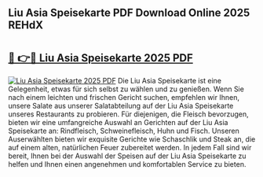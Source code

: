## Liu Asia Speisekarte PDF Download Online 2025 REHdX

# <h2><a href="http://gcao69.nevu.top/?p=Liu+Asia+Speisekarte">🔗 👉🔴 Liu Asia Speisekarte 2025 PDF</a></h2>

[![Liu Asia Speisekarte 2025 PDF](https://i.imgur.com/dBaPXMq.png)](http://gcao69.nevu.top/?p=Liu+Asia+Speisekarte)
Die Liu Asia Speisekarte ist eine Gelegenheit, etwas für sich selbst zu wählen und zu genießen. Wenn Sie nach einem leichten und frischen Gericht suchen, empfehlen wir Ihnen, unsere Salate aus unserer Salatabteilung auf der Liu Asia Speisekarte unseres Restaurants zu probieren. Für diejenigen, die Fleisch bevorzugen, bieten wir eine umfangreiche Auswahl an Gerichten auf der Liu Asia Speisekarte an: Rindfleisch, Schweinefleisch, Huhn und Fisch. Unseren Auserwählten bieten wir exquisite Gerichte wie Schaschlik und Steak an, die auf einem alten, natürlichen Feuer zubereitet werden. In jedem Fall sind wir bereit, Ihnen bei der Auswahl der Speisen auf der Liu Asia Speisekarte zu helfen und Ihnen einen angenehmen und komfortablen Service zu bieten.
